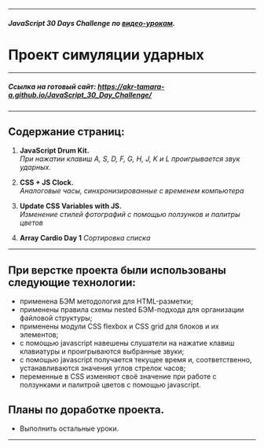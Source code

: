 ***

#####  JavaScript 30 Days Challenge  по [видео-урокам](https://courses.wesbos.com/account/access/5eef9da6055a68151fb7c773).
# Проект симуляции ударных

***

##### Ссылка на готовый сайт: https://akr-tamara-a.github.io/JavaScript_30_Day_Challenge/

***

## Содержание страниц:
01. **JavaScript Drum Kit.**  
*При нажатии клавиш A, S, D, F, G, H, J, K и L проигрывается звук ударных.*

02. **CSS + JS Clock.**  
*Аналоговые часы, синхронизированные с временем компьютера*

03. **Update CSS Variables with JS.**  
*Изменение стилей фотографий с помощью ползунков и палитры цветов*

04. **Array Cardio Day 1**
*Сортировка списка*

***
## При верстке проекта были использованы следующие технологии:

* применена БЭМ методология для HTML-разметки;
* применены правила схемы nested БЭМ-подхода для организации файловой структуры;
* применены модули CSS flexbox и CSS grid для блоков и их элементов;
* с помощью javascript навешены слушатели на нажатие клавиш клавиатуры и проигрываются выбранные звуки;
* с помощью javascript получается текущее время и, соответственно, устанавливаются значения углов стрелок часов;
* переменные в CSS изменяют своё значение при работе с ползунками и палитрой цветов с помощью javascript.

## Планы по доработке проекта.
* Выполнить остальные уроки.
***
